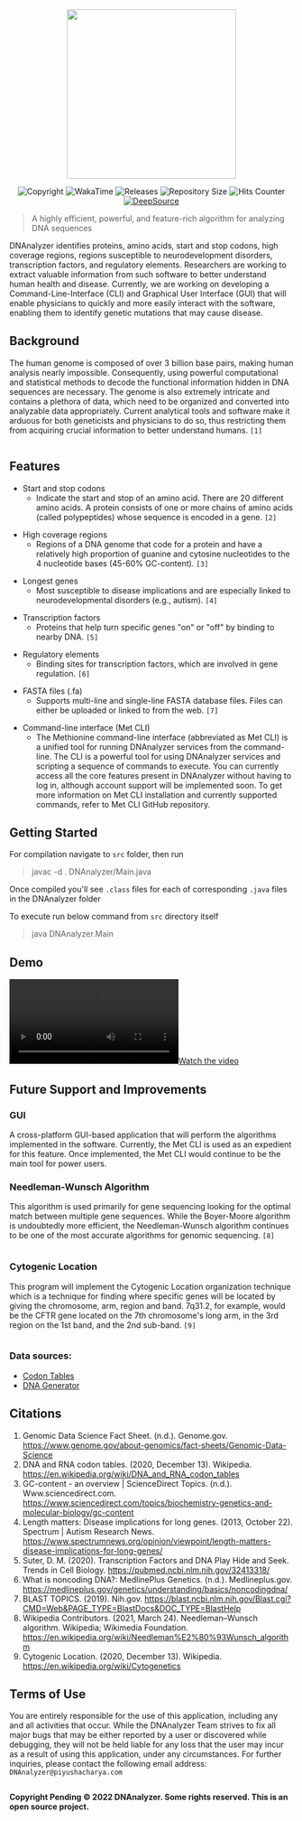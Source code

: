 <div align="center">
  <img src="https://user-images.githubusercontent.com/96280466/186224441-46dd2029-b9dc-4b3d-aad8-bfd1e1e62f2e.png" height="300" alt=""/>
</div>

<p align="center">
  <img src="https://img.shields.io/badge/copyright-pending-blue"  alt="Copyright"/>
  <img src="https://wakatime.com/badge/github/Verisimilitude11/DNAnalyzer.svg"  alt="WakaTime"/>
  <img src="https://img.shields.io/github/v/release/VERISIMILITUDE11/DNAnalyzer"  alt="Releases"/>
  <img src="https://img.shields.io/github/repo-size/Verisimilitude11/DNAnalyzer"  alt="Repository Size"/>
  <!--- <img src="https://img.shields.io/tokei/lines/github/verisimilitude11/DNAnalyzer"  alt="Lines of Code"/> --->
  <img src="https://hits.dwyl.com/verisimilitude11/DNAnalyzer.svg?style=flat"  alt="Hits Counter"/>
  <!--- <img src='https://bettercodehub.com/edge/badge/Verisimilitude11/DNAnalyzer?branch=main'> --->
  <a href="https://deepsource.io/gh/Verisimilitude11/DNAnalyzer/?ref=repository-badge}" target="_blank"><img alt="DeepSource" title="DeepSource" src="https://deepsource.io/gh/Verisimilitude11/DNAnalyzer.svg/?label=active+issues&show_trend=true&token=9NBX3zsf0IZ3Nii3AApiX1Wa"/></a>
</p>

<blockquote>
  <p>A highly efficient, powerful, and feature-rich algorithm for analyzing DNA sequences
  </p>
</blockquote>

<p>DNAnalyzer identifies proteins, amino acids, start and stop codons, high coverage regions, regions susceptible to neurodevelopment disorders, transcription factors, and regulatory elements. Researchers are working to extract valuable information from such software to better understand human health and disease. Currently, we are working on developing a Command-Line-Interface (CLI) and Graphical User Interface (GUI) that will enable physicians to quickly and more easily interact with the software, enabling them to identify genetic mutations that may cause disease. 
</p>

<h2 id="background">Background
</h2>

<p>The human genome is composed of over 3 billion base pairs, making human analysis nearly impossible. Consequently, using powerful computational and statistical methods to decode the functional information hidden in DNA sequences are necessary. The genome is also extremely intricate and contains a plethora of data, which need to be organized and converted into analyzable data appropriately. Current analytical tools and software make it arduous for both geneticists and physicians to do so, thus restricting them from acquiring crucial information to better understand humans.
  <code>[1]
  </code>
</p>

<h2 id="features">Features
</h2>

<ul>
  <li>Start and stop codons
    <ul>
      <li>Indicate the start and stop of an amino acid. There are 20 different amino acids. A protein consists of one or more chains of amino acids (called polypeptides) whose sequence is encoded in a gene. 
        <code>[2]
        </code>
      </li>
    </ul>
  </li>
  <li>High coverage regions
    <ul>
      <li>Regions of a DNA genome that code for a protein and have a relatively high proportion of guanine and cytosine nucleotides to the 4 nucleotide bases (45-60% GC-content). 
        <code>[3]
        </code>
      </li>
    </ul>
  </li>
  <li>Longest genes
    <ul>
      <li>Most susceptible to disease implications and are especially linked to neurodevelopmental disorders (e.g., autism). 
        <code>[4]
        </code>
      </li>
    </ul>
  </li>
  <li>Transcription factors
    <ul>
      <li>Proteins that help turn specific genes &quot;on&quot; or &quot;off&quot; by binding to nearby DNA. 
        <code>[5]
        </code>
      </li>
    </ul>
  </li>
  <li>Regulatory elements
    <ul>
      <li>Binding sites for transcription factors, which are involved in gene regulation. 
        <code>[6]
        </code>
      </li>
    </ul>
  </li>
  <li>FASTA files (.fa)
    <ul>
      <li>Supports multi-line and single-line FASTA database files. Files can either be uploaded or linked to from the web.
        <code>[7]
        </code>
      </li>
    </ul>
  </li>

  <li>Command-line interface (Met CLI)
    <ul>
      <li>
        The Methionine command-line interface (abbreviated as Met CLI) is a unified tool for running DNAnalyzer services from the command-line. The CLI is a powerful tool for using DNAnalyzer services and scripting a sequence of commands to execute. You can currently access all the core features present in DNAnalyzer without having to log in, although account support will be implemented soon. To get more information on Met CLI installation and currently supported commands, refer to Met CLI GitHub repository.
      </li>
    </ul>
  </li>
</ul>

<h2 id="getting-started">Getting Started
</h2>

For compilation navigate to `src` folder, then run

> javac -d . DNAnalyzer/Main.java

Once compiled you'll see `.class` files for each of corresponding `.java` files in the DNAnalyzer folder

To execute run below command from `src` directory itself

> java DNAnalyzer.Main

<h2 id="demo">Demo
</h2>

[![Watch the video](https://github.com/Verisimilitude11/DNAnalyzer/blob/main/assets/demo/demo.mp4)](https://github.com/Verisimilitude11/DNAnalyzer/blob/main/assets/demo/demo.mp4)

<h2 id="future-support-and-improvements">Future Support and Improvements
</h2>

<h3 id="gui">GUI
</h3>

<p>A cross-platform GUI-based application that will perform the algorithms implemented in the software. Currently, the Met CLI is used as an expedient for this feature. Once implemented, the Met CLI would continue to be the main tool for power users.
</p>

<h3 id="needleman-wunsch-algorithm">Needleman-Wunsch Algorithm
</h3>

<p>This algorithm is used primarily for gene sequencing looking for the optimal match between multiple gene sequences. While the Boyer-Moore algorithm is undoubtedly more efficient, the Needleman-Wunsch algorithm continues to be one of the most accurate algorithms for genomic sequencing. 
  <code>[8]
  </code>
</p>

<h3 id="cytogenic-location">Cytogenic Location
</h3>

<p>This program will implement the Cytogenic Location organization technique which is a technique for finding where specific genes will be located by giving the chromosome, arm, region and band. 7q31.2, for example, would be the CFTR gene located on the 7th chromosome&#39;s long arm, in the 3rd region on the 1st band, and the 2nd sub-band. 
  <code>[9]
  </code>
</p>

<h3 id="data-sources-">Data sources:
</h3>

<ul>
  <li>
    <a href="https://en.wikipedia.org/wiki/DNA_and_RNA_codon_tables">Codon Tables</a>
  </li>
  <li>
    <a href="https://github.com/Verisimilitude11/DNAnalyzer/blob/main/assets/dna/random/Random%20DNA%20Generator.py">DNA Generator</a>
  </li>
</ul>

<h2 id="citations">Citations
</h2>

<ol>
  <li>Genomic Data Science Fact Sheet. (n.d.). Genome.gov. 
    <a href="https://www.genome.gov/about-genomics/fact-sheets/Genomic-Data-Science">https://www.genome.gov/about-genomics/fact-sheets/Genomic-Data-Science
    </a>
  </li>
  <li>DNA and RNA codon tables. (2020, December 13). Wikipedia. 
    <a href="https://en.wikipedia.org/wiki/DNA_and_RNA_codon_tables">https://en.wikipedia.org/wiki/DNA_and_RNA_codon_tables
    </a>
  </li>
  <li>GC-content - an overview | ScienceDirect Topics. (n.d.). Www.sciencedirect.com. 
    <a href="https://www.sciencedirect.com/topics/biochemistry-genetics-and-molecular-biology/gc-content">https://www.sciencedirect.com/topics/biochemistry-genetics-and-molecular-biology/gc-content
    </a>
  </li>
  <li>Length matters: Disease implications for long genes. (2013, October 22). Spectrum | Autism Research News. 
    <a href="https://www.spectrumnews.org/opinion/viewpoint/length-matters-disease-implications-for-long-genes/">https://www.spectrumnews.org/opinion/viewpoint/length-matters-disease-implications-for-long-genes/
    </a>
  </li>
  <li>Suter, D. M. (2020). Transcription Factors and DNA Play Hide and Seek. Trends in Cell Biology. 
    <a href="https://pubmed.ncbi.nlm.nih.gov/32413318/">https://pubmed.ncbi.nlm.nih.gov/32413318/
    </a>
  </li>
  <li>What is noncoding DNA?: MedlinePlus Genetics. (n.d.). Medlineplus.gov. 
    <a href="https://medlineplus.gov/genetics/understanding/basics/noncodingdna/">https://medlineplus.gov/genetics/understanding/basics/noncodingdna/
    </a>
  </li>
  <li>BLAST TOPICS. (2019). Nih.gov. 
    <a href="https://blast.ncbi.nlm.nih.gov/Blast.cgi?CMD=Web&amp;PAGE_TYPE=BlastDocs&amp;DOC_TYPE=BlastHelp">https://blast.ncbi.nlm.nih.gov/Blast.cgi?CMD=Web&amp;PAGE_TYPE=BlastDocs&amp;DOC_TYPE=BlastHelp
    </a>
  </li>
  <li>Wikipedia Contributors. (2021, March 24). Needleman–Wunsch algorithm. Wikipedia; Wikimedia Foundation. 
    <a href="https://en.wikipedia.org/wiki/Needleman%E2%80%93Wunsch_algorithm">https://en.wikipedia.org/wiki/Needleman%E2%80%93Wunsch_algorithm
    </a>
  </li>
  <li>Cytogenic Location. (2020, December 13). Wikipedia. 
    <a href="https://en.wikipedia.org/wiki/Cytogenetics">https://en.wikipedia.org/wiki/Cytogenetics
    </a>
  </li>
</ol>

<h2 id="terms-of-use">Terms of Use
</h2>

<p>You are entirely responsible for the use of this application, including any and all activities that occur. While the DNAnalyzer Team strives to fix all major bugs that may be either reported by a user or discovered while debugging, they will not be held liable for any loss that the user may incur as a result of using this application, under any circumstances. For further inquiries, please contact the following email address: 
  <code>DNAnalyzer@piyushacharya.com
  </code>
</p>

<p>
  <strong>Copyright Pending © 2022 DNAnalyzer. Some rights reserved. This is an open source project.
  </strong>
</p>
